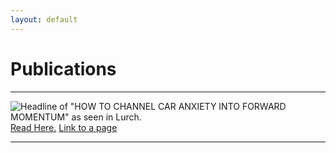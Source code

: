 ```yaml
---
layout: default
---
```

# Publications
<!--- Text can be **bold**, _italic_, or ~~strikethrough~~.--->
* * *
![Headline of "HOW TO CHANNEL CAR ANXIETY INTO FORWARD MOMENTUM" as seen in Lurch.](../assets/img/forward_momentum_headline.png)
[Read Here.](../published/another-page.md)
[Link to a page]({%../published/another-page.md%})
* * *
<!---
### Small image
![Octocat](https://github.githubassets.com/images/icons/emoji/octocat.png)
### Large image
![Branching](https://guides.github.com/activities/hello-world/branching.png)
--->